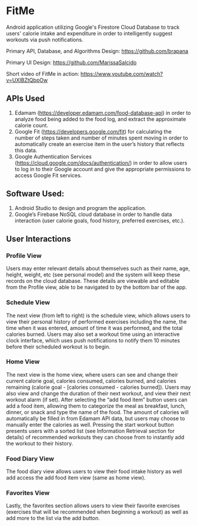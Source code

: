 # FitMe
Android application utilizing Google's Firestore Cloud Database to track users' calorie intake and expenditure in order to intelligently suggest workouts via push notifications.

Primary API, Database, and Algorithms Design: https://github.com/brapana


Primary UI Design: https://github.com/MarissaSalcido

Short video of FitMe in action: https://www.youtube.com/watch?v=UXIBZtQbpOw 

## APIs Used
1. Edamam (https://developer.edamam.com/food-database-api) in order to analyze food being added to the food log, and extract the approximate calorie count. 
2. Google Fit (https://developers.google.com/fit) for calculating the number of steps taken and number of minutes spent moving in order to automatically create an exercise item in the user’s history that reflects this data.
3. Google Authentication Services (https://cloud.google.com/docs/authentication/) in order to allow users to log in to their Google account and give the appropriate permissions to access Google Fit services.

## Software Used: 
1. Android Studio to design and program the application.
2. Google’s Firebase NoSQL cloud database in order to handle data interaction (user calorie goals, food history, preferred exercises, etc.).

## User Interactions

### Profile View
Users may enter relevant details about themselves such as their name, age, height, weight, etc (see personal model) and the 
system will keep these records on the cloud database. These details are viewable and editable from the Profile view, able to be navigated 
to by the bottom bar of the app. 

### Schedule View
The next view (from left to right) is the schedule view, which allows users to view their personal history of performed 
exercises including the name, the time when it was entered, amount of time it was performed, and the total calories burned. Users may also 
set a workout time using an interactive clock interface, which uses push notifications to notify them 10 minutes before their scheduled workout is to begin. 

### Home View
The next view is the home view, where users can see and change their current calorie goal, calories consumed, calories burned, and calories remaining 
(calorie goal - [calories consumed - calories burned]). Users may also view and change the duration of their next workout, and view their next workout alarm (if set). 
After selecting the “add food item” button users can add a food item, allowing them to categorize the meal as breakfast, lunch, dinner, or snack and type the name of the food. 
The amount of calories will automatically be filled in from Edamam API data, but users may choose to manually enter the calories as well. Pressing the start workout button presents 
users with a sorted list (see Information Retrieval section for details) of recommended workouts they can choose from to instantly add the workout to their history. 

### Food Diary View
The food diary view allows users to view their food intake history as well add access the add food item view (same as home view). 

### Favorites View
Lastly, the favorites section allows users to view their favorite exercises (exercises that will be recommended when beginning a workout) as well as add more to the list via the add button. 
